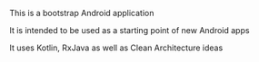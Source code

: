 This is a bootstrap Android application

It is intended to be used as a starting point of new Android apps

It uses Kotlin, RxJava as well as Clean Architecture ideas